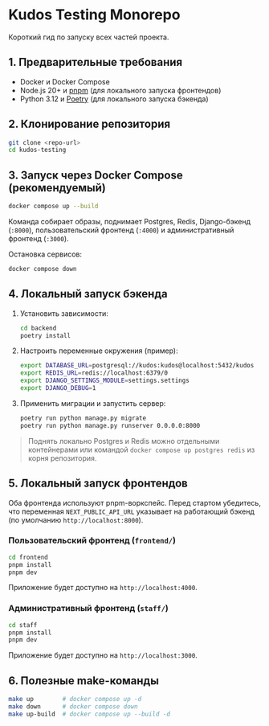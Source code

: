 # Kudos Testing Monorepo

Короткий гид по запуску всех частей проекта.

## 1. Предварительные требования
- Docker и Docker Compose
- Node.js 20+ и [pnpm](https://pnpm.io) (для локального запуска фронтендов)
- Python 3.12 и [Poetry](https://python-poetry.org) (для локального запуска бэкенда)

## 2. Клонирование репозитория
```bash
git clone <repo-url>
cd kudos-testing
```

## 3. Запуск через Docker Compose (рекомендуемый)
```bash
docker compose up --build
```
Команда собирает образы, поднимает Postgres, Redis, Django-бэкенд (`:8000`), пользовательский фронтенд (`:4000`) и административный фронтенд (`:3000`).

Остановка сервисов:
```bash
docker compose down
```

## 4. Локальный запуск бэкенда
1. Установить зависимости:
   ```bash
   cd backend
   poetry install
   ```
2. Настроить переменные окружения (пример):
   ```bash
   export DATABASE_URL=postgresql://kudos:kudos@localhost:5432/kudos
   export REDIS_URL=redis://localhost:6379/0
   export DJANGO_SETTINGS_MODULE=settings.settings
   export DJANGO_DEBUG=1
   ```
3. Применить миграции и запустить сервер:
   ```bash
   poetry run python manage.py migrate
   poetry run python manage.py runserver 0.0.0.0:8000
   ```

> Поднять локально Postgres и Redis можно отдельными контейнерами или командой `docker compose up postgres redis` из корня репозитория.

## 5. Локальный запуск фронтендов
Оба фронтенда используют pnpm-воркспейс. Перед стартом убедитесь, что переменная `NEXT_PUBLIC_API_URL` указывает на работающий бэкенд (по умолчанию `http://localhost:8000`).

### Пользовательский фронтенд (`frontend/`)
```bash
cd frontend
pnpm install
pnpm dev
```
Приложение будет доступно на `http://localhost:4000`.

### Административный фронтенд (`staff/`)
```bash
cd staff
pnpm install
pnpm dev
```
Приложение будет доступно на `http://localhost:3000`.

## 6. Полезные make-команды
```bash
make up        # docker compose up -d
make down      # docker compose down
make up-build  # docker compose up --build -d
```
